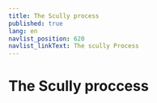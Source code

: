 ```yaml
---
title: The Scully process
published: true
lang: en
navlist_position: 620
navlist_linkText: The scully Process
---
```


# The Scully proccess
